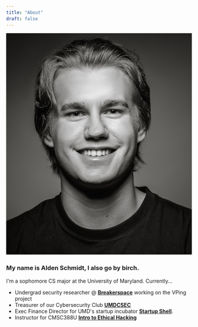 ```yaml
---
title: "About"
draft: false
---
```


 ![profile](/img/headshot.jpg)

<h3> My name is Alden Schmidt, I also go by birch. </h3>

I'm a sophomore CS major at the University of Maryland. Currently...

- Undergrad security researcher @ **[Breakerspace](https://breakerspace.cs.umd.edu/)** working on the VPing project
- Treasurer of our Cybersecurity Club **[UMDCSEC](https://csec.umd.edu/)** 
- Exec Finance Director for UMD's startup incubator **[Startup Shell](https://startupshell.org/)**. 
- Instructor for CMSC388U **[Intro to Ethical Hacking](https://www.google.com/url?sa=t&rct=j&q=&esrc=s&source=web&cd=&ved=2ahUKEwiXzPDMr_ztAhXtt1kKHQQgDyUQFjAAegQIBRAC&url=https%3A%2F%2Fstics.umd.edu%2Fassets%2Fsyllabi%2FF19%2FCMSC389R_F19.pdf&usg=AOvVaw2gI4QoYAX_BDQSUnrJYOAU)**


